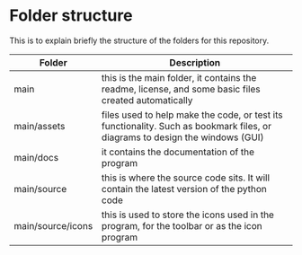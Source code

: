 # Folder structure

This is to explain briefly the structure of the folders for this repository.

| Folder            | Description                                                                                                                  |
| ----------------- | ---------------------------------------------------------------------------------------------------------------------------- |
| main              | this is the main folder, it contains the readme, license, and some basic files created automatically                         |
| main/assets       | files used to help make the code, or test its functionality. Such as bookmark files, or diagrams to design the windows (GUI) |
| main/docs         | it contains the documentation of the program                                                                                 |
| main/source       | this is where the source code sits. It will contain the latest version of the python code                                    |
| main/source/icons | this is used to store the icons used in the program, for the toolbar or as the icon program                                  |
